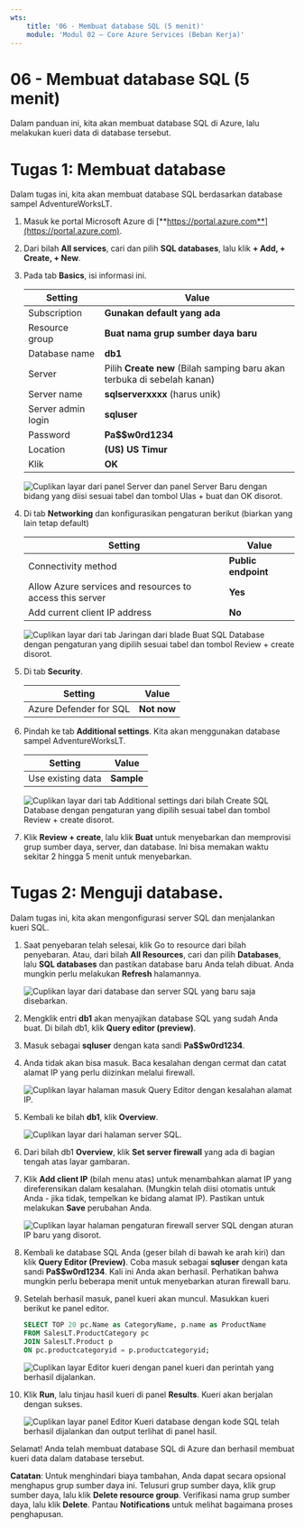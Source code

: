 ```yaml
---
wts:
    title: '06 - Membuat database SQL (5 menit)'
    module: 'Modul 02 – Core Azure Services (Beban Kerja)'
---
```


# 06 - Membuat database SQL (5 menit)

Dalam panduan ini, kita akan membuat database SQL di Azure, lalu melakukan kueri data di database tersebut.

# Tugas 1: Membuat database 

Dalam tugas ini, kita akan membuat database SQL berdasarkan database sampel AdventureWorksLT. 

1. Masuk ke portal Microsoft Azure di [**https://portal.azure.com**](https://portal.azure.com).

2. Dari bilah **All services**, cari dan pilih **SQL databases**, lalu klik **+ Add, + Create, + New**. 

3. Pada tab **Basics**, isi informasi ini.  

    | Setting | Value | 
    | --- | --- |
    | Subscription | **Gunakan default yang ada** |
    | Resource group | **Buat nama grup sumber daya baru** |
    | Database name| **db1** | 
    | Server | Pilih **Create new** (Bilah samping baru akan terbuka di sebelah kanan)|
    | Server name | **sqlserverxxxx** (harus unik) | 
    | Server admin login | **sqluser** |
    | Password | **Pa$$w0rd1234** |
    | Location | **(US) US Timur** |
    | Klik  | **OK** |

   ![Cuplikan layar dari panel Server dan panel Server Baru dengan bidang yang diisi sesuai tabel dan tombol Ulas + buat dan OK disorot.](../images/0501.png)

4. Di tab **Networking** dan konfigurasikan pengaturan berikut (biarkan yang lain tetap default) 

    | Setting | Value | 
    | --- | --- |
    | Connectivity method | **Public endpoint** |    
    | Allow Azure services and resources to access this server | **Yes** |
    | Add current client IP address | **No** |
    
   ![Cuplikan layar dari tab Jaringan dari blade Buat SQL Database dengan pengaturan yang dipilih sesuai tabel dan tombol Review + create disorot.](../images/0501b.png)

5. Di tab **Security**. 

    | Setting | Value | 
    | --- | --- |
    | Azure Defender for SQL| **Not now** |
    
6. Pindah ke tab **Additional settings**. Kita akan menggunakan database sampel AdventureWorksLT.

    | Setting | Value | 
    | --- | --- |
    | Use existing data | **Sample** |

    ![Cuplikan layar dari tab Additional settings dari bilah Create SQL Database dengan pengaturan yang dipilih sesuai tabel dan tombol Review + create disorot.](../images/0501c.png)

7. Klik **Review + create**, lalu klik **Buat** untuk menyebarkan dan memprovisi grup sumber daya, server, dan database. Ini bisa memakan waktu sekitar 2 hingga 5 menit untuk menyebarkan.


# Tugas 2: Menguji database.

Dalam tugas ini, kita akan mengonfigurasi server SQL dan menjalankan kueri SQL. 

1. Saat penyebaran telah selesai, klik Go to resource dari bilah penyebaran. Atau, dari bilah **All Resources**, cari dan pilih **Databases**, lalu **SQL databases** dan pastikan database baru Anda telah dibuat. Anda mungkin perlu melakukan **Refresh** halamannya.

    ![Cuplikan layar dari database dan server SQL yang baru saja disebarkan.](../images/0502.png)

2. Mengklik entri **db1** akan menyajikan database SQL yang sudah Anda buat. Di bilah db1, klik **Query editor (preview)**.

3. Masuk sebagai **sqluser** dengan kata sandi **Pa$$w0rd1234**.

4. Anda tidak akan bisa masuk. Baca kesalahan dengan cermat dan catat alamat IP yang perlu diizinkan melalui firewall. 

    ![Cuplikan layar halaman masuk Query Editor dengan kesalahan alamat IP.](../images/0503.png)

5. Kembali ke bilah **db1**, klik **Overview**. 

    ![Cuplikan layar dari halaman server SQL.](../images/0504.png)

6. Dari bilah db1 **Overview**, klik **Set server firewall** yang ada di bagian tengah atas layar gambaran.

7. Klik **Add client IP** (bilah menu atas) untuk menambahkan alamat IP yang direferensikan dalam kesalahan. (Mungkin telah diisi otomatis untuk Anda - jika tidak, tempelkan ke bidang alamat IP). Pastikan untuk melakukan **Save** perubahan Anda. 

    ![Cuplikan layar halaman pengaturan firewall server SQL dengan aturan IP baru yang disorot.](../images/0506.png)

8. Kembali ke database SQL Anda (geser bilah di bawah ke arah kiri) dan klik **Query Editor (Preview)**. Coba masuk sebagai **sqluser** dengan kata sandi **Pa$$w0rd1234**. Kali ini Anda akan berhasil. Perhatikan bahwa mungkin perlu beberapa menit untuk menyebarkan aturan firewall baru. 

9. Setelah berhasil masuk, panel kueri akan muncul. Masukkan kueri berikut ke panel editor. 

    ```SQL
    SELECT TOP 20 pc.Name as CategoryName, p.name as ProductName
    FROM SalesLT.ProductCategory pc
    JOIN SalesLT.Product p
    ON pc.productcategoryid = p.productcategoryid;
    ```

    ![Cuplikan layar Editor kueri dengan panel kueri dan perintah yang berhasil dijalankan.](../images/0507.png)

10. Klik **Run**, lalu tinjau hasil kueri di panel **Results**. Kueri akan berjalan dengan sukses.

    ![Cuplikan layar panel Editor Kueri database dengan kode SQL telah berhasil dijalankan dan output terlihat di panel hasil.](../images/0508.png)

Selamat! Anda telah membuat database SQL di Azure dan berhasil membuat kueri data dalam database tersebut.

**Catatan**: Untuk menghindari biaya tambahan, Anda dapat secara opsional menghapus grup sumber daya ini. Telusuri grup sumber daya, klik grup sumber daya, lalu klik **Delete resource group**. Verifikasi nama grup sumber daya, lalu klik **Delete**. Pantau **Notifications** untuk melihat bagaimana proses penghapusan.
